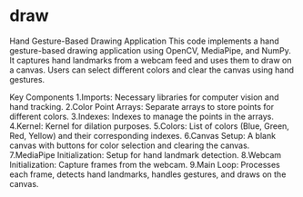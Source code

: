 # draw
Hand Gesture-Based Drawing Application
This code implements a hand gesture-based drawing application using OpenCV, MediaPipe, and NumPy. It captures hand landmarks from a webcam feed and uses them to draw on a canvas. Users can select different colors and clear the canvas using hand gestures.

Key Components
1.Imports: Necessary libraries for computer vision and hand tracking.
2.Color Point Arrays: Separate arrays to store points for different colors.
3.Indexes: Indexes to manage the points in the arrays.
4.Kernel: Kernel for dilation purposes.
5.Colors: List of colors (Blue, Green, Red, Yellow) and their corresponding indexes.
6.Canvas Setup: A blank canvas with buttons for color selection and clearing the canvas.
7.MediaPipe Initialization: Setup for hand landmark detection.
8.Webcam Initialization: Capture frames from the webcam.
9.Main Loop: Processes each frame, detects hand landmarks, handles gestures, and draws on the canvas.

